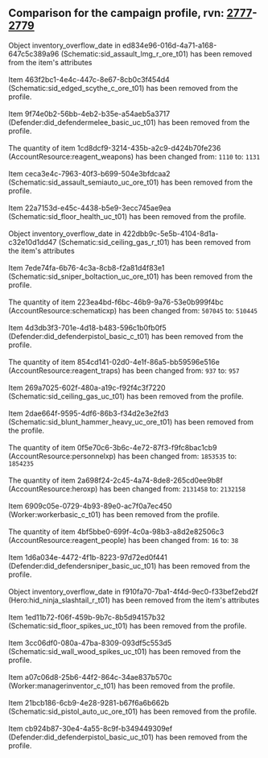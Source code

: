 ## Comparison for the campaign profile, rvn: [2777](https://github.com/PRO100KatYT/FortniteProfileRevisions/tree/main/profiles/campaign/2777%20campaign.json)-[2779](https://github.com/PRO100KatYT/FortniteProfileRevisions/tree/main/profiles/campaign/2779%20campaign.json)

Object inventory_overflow_date in ed834e96-016d-4a71-a168-647c5c389a96 (Schematic:sid_assault_lmg_r_ore_t01) has been removed from the item's attributes
<br><br>
Item 463f2bc1-4e4c-447c-8e67-8cb0c3f454d4 (Schematic:sid_edged_scythe_c_ore_t01) has been removed from the profile.
<br><br>
Item 9f74e0b2-56bb-4eb2-b35e-a54aeb5a3717 (Defender:did_defendermelee_basic_uc_t01) has been removed from the profile.
<br><br>
The quantity of item 1cd8dcf9-3214-435b-a2c9-d424b70fe236 (AccountResource:reagent_weapons) has been changed from: `1110` to: `1131`
<br><br>
Item ceca3e4c-7963-40f3-b699-504e3bfdcaa2 (Schematic:sid_assault_semiauto_uc_ore_t01) has been removed from the profile.
<br><br>
Item 22a7153d-e45c-4438-b5e9-3ecc745ae9ea (Schematic:sid_floor_health_uc_t01) has been removed from the profile.
<br><br>
Object inventory_overflow_date in 422dbb9c-5e5b-4104-8d1a-c32e10d1dd47 (Schematic:sid_ceiling_gas_r_t01) has been removed from the item's attributes
<br><br>
Item 7ede74fa-6b76-4c3a-8cb8-f2a81d4f83e1 (Schematic:sid_sniper_boltaction_uc_ore_t01) has been removed from the profile.
<br><br>
The quantity of item 223ea4bd-f6bc-46b9-9a76-53e0b999f4bc (AccountResource:schematicxp) has been changed from: `507045` to: `510445`
<br><br>
Item 4d3db3f3-701e-4d18-b483-596c1b0fb0f5 (Defender:did_defenderpistol_basic_c_t01) has been removed from the profile.
<br><br>
The quantity of item 854cd141-02d0-4e1f-86a5-bb59596e516e (AccountResource:reagent_traps) has been changed from: `937` to: `957`
<br><br>
Item 269a7025-602f-480a-a19c-f92f4c3f7220 (Schematic:sid_ceiling_gas_uc_t01) has been removed from the profile.
<br><br>
Item 2dae664f-9595-4df6-86b3-f34d2e3e2fd3 (Schematic:sid_blunt_hammer_heavy_uc_ore_t01) has been removed from the profile.
<br><br>
The quantity of item 0f5e70c6-3b6c-4e72-87f3-f9fc8bac1cb9 (AccountResource:personnelxp) has been changed from: `1853535` to: `1854235`
<br><br>
The quantity of item 2a698f24-2c45-4a74-8de8-265cd0ee9b8f (AccountResource:heroxp) has been changed from: `2131458` to: `2132158`
<br><br>
Item 6909c05e-0729-4b93-89e0-ac7f0a7ec450 (Worker:workerbasic_c_t01) has been removed from the profile.
<br><br>
The quantity of item 4bf5bbe0-699f-4c0a-98b3-a8d2e82506c3 (AccountResource:reagent_people) has been changed from: `16` to: `38`
<br><br>
Item 1d6a034e-4472-4f1b-8223-97d72ed0f441 (Defender:did_defendersniper_basic_uc_t01) has been removed from the profile.
<br><br>
Object inventory_overflow_date in f910fa70-7ba1-4f4d-9ec0-f33bef2ebd2f (Hero:hid_ninja_slashtail_r_t01) has been removed from the item's attributes
<br><br>
Item 1ed11b72-f06f-459b-9b7c-8b5d94157b32 (Schematic:sid_floor_spikes_uc_t01) has been removed from the profile.
<br><br>
Item 3cc06df0-080a-47ba-8309-093df5c553d5 (Schematic:sid_wall_wood_spikes_uc_t01) has been removed from the profile.
<br><br>
Item a07c06d8-25b6-44f2-864c-34ae837b570c (Worker:managerinventor_c_t01) has been removed from the profile.
<br><br>
Item 21bcb186-6cb9-4e28-9281-b67f6a6b662b (Schematic:sid_pistol_auto_uc_ore_t01) has been removed from the profile.
<br><br>
Item cb924b87-30e4-4a55-8c9f-b349449309ef (Defender:did_defenderpistol_basic_uc_t01) has been removed from the profile.
<br><br>
